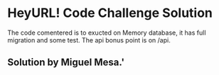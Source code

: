 # HeyURL! Code Challenge Solution

The code comentered is to exucted on Memory database, it has full migration and some test.
The api bonus point is on /api.

## Solution by Miguel Mesa.'